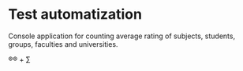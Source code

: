 # Test automatization

Console application for counting average rating of subjects, students, groups, faculties and universities.

®® + ∑